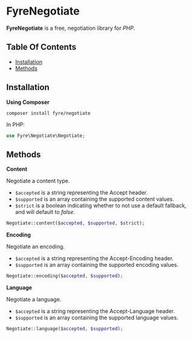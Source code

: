 # FyreNegotiate

**FyreNegotiate** is a free, negotiation library for *PHP*.


## Table Of Contents
- [Installation](#installation)
- [Methods](#methods)



## Installation

**Using Composer**

```
composer install fyre/negotiate
```

In PHP:

```php
use Fyre\Negotiate\Negotiate;
```


## Methods

**Content**

Negotiate a content type.

- `$accepted` is a string representing the Accept header.
- `$supported` is an array containing the supported content values.
- `$strict` is a boolean indicating whether to not use a default fallback, and will default to *false*.

```php
Negotiate::content($accepted, $supported, $strict);
```

**Encoding**

Negotiate an encoding.

- `$accepted` is a string representing the Accept-Encoding header.
- `$supported` is an array containing the supported encoding values.

```php
Negotiate::encoding($accepted, $supported);
```

**Language**

Negotiate a language.

- `$accepted` is a string representing the Accept-Language header.
- `$supported` is an array containing the supported language values.

```php
Negotiate::language($accepted, $supported);
```